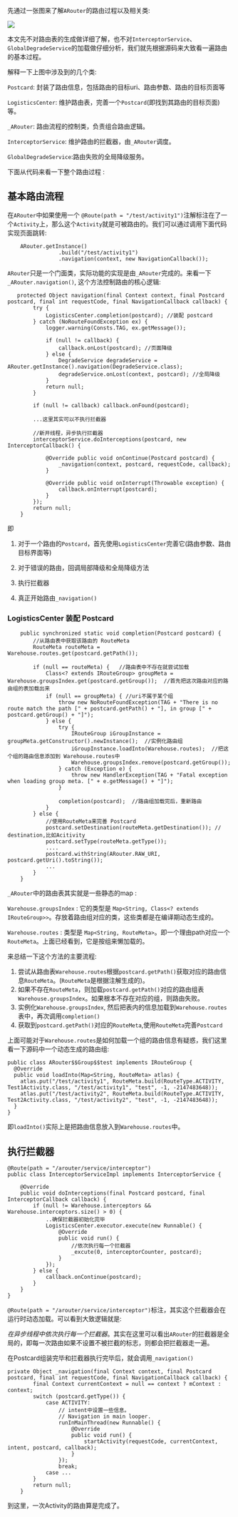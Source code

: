 
先通过一张图来了解`ARouter`的路由过程以及相关类:

![](picture/ARouter路由流程.png)

本文先不对路由表的生成做详细了解，也不对`InterceptorService`、`GlobalDegradeService`的加载做仔细分析，我们就先根据源码来大致看一遍路由的基本过程。

解释一下上图中涉及到的几个类:

`Postcard`: 封装了路由信息，包括路由的目标uri、路由参数、路由的目标页面等

`LogisticsCenter`: 维护路由表，完善一个`Postcard`(即找到其路由的目标页面)等。

`_ARouter`: 路由流程的控制类，负责组合路由逻辑。

`InterceptorService`: 维护路由的拦截器，由`_ARouter`调度。

`GlobalDegradeService`:路由失败的全局降级服务。

下面从代码来看一下整个路由过程 :

## 基本路由流程

在`ARouter`中如果使用一个 `@Route(path = "/test/activity1")`注解标注在了一个`Activity`上，那么这个`Activity`就是可被路由的。我们可以通过调用下面代码实现页面跳转:

```
    ARouter.getInstance()
                .build("/test/activity1")
                .navigation(context, new NavigationCallback());
```

`ARouter`只是一个门面类，实际功能的实现是由`_ARouter`完成的。来看一下`_ARouter.navigation()`, 这个方法控制路由的核心逻辑:

```
   protected Object navigation(final Context context, final Postcard postcard, final int requestCode, final NavigationCallback callback) {
        try {
            LogisticsCenter.completion(postcard); //装配 postcard
        } catch (NoRouteFoundException ex) {
            logger.warning(Consts.TAG, ex.getMessage());

            if (null != callback) {
                callback.onLost(postcard); //页面降级
            } else {   
                DegradeService degradeService = ARouter.getInstance().navigation(DegradeService.class);
                degradeService.onLost(context, postcard); //全局降级
            }
            return null;
        }

        if (null != callback) callback.onFound(postcard);

        ...这里其实可以不执行拦截器

        //新开线程，异步执行拦截器
        interceptorService.doInterceptions(postcard, new InterceptorCallback() {
    
            @Override public void onContinue(Postcard postcard) {
                _navigation(context, postcard, requestCode, callback);
            }

            @Override public void onInterrupt(Throwable exception) {
                callback.onInterrupt(postcard);
            }
        });
        return null;
    }
```

即

1. 对于一个路由的`Postcard`，首先使用`LogisticsCenter`完善它(路由参数、路由目标界面等)

2. 对于错误的路由，回调局部降级和全局降级方法

3. 执行拦截器

4. 真正开始路由`_navigation()`

### LogisticsCenter 装配 Postcard

```
    public synchronized static void completion(Postcard postcard) {
        //从路由表中获取该路由的 RouteMeta 
        RouteMeta routeMeta = Warehouse.routes.get(postcard.getPath());

        if (null == routeMeta) {   //路由表中不存在就尝试加载
            Class<? extends IRouteGroup> groupMeta = Warehouse.groupsIndex.get(postcard.getGroup());  //首先把这次路由对应的路由组的表加载出来
            if (null == groupMeta) { //uri不属于某个组
                throw new NoRouteFoundException(TAG + "There is no route match the path [" + postcard.getPath() + "], in group [" + postcard.getGroup() + "]");
            } else {
                try {
                    IRouteGroup iGroupInstance = groupMeta.getConstructor().newInstance();  //实例化路由组
                    iGroupInstance.loadInto(Warehouse.routes);  //把这个组的路由信息添加到 Warehouse.routes中
                    Warehouse.groupsIndex.remove(postcard.getGroup()); 
                } catch (Exception e) {
                    throw new HandlerException(TAG + "Fatal exception when loading group meta. [" + e.getMessage() + "]");
                }
                
                completion(postcard);  //路由组加载完后，重新路由
            }
        } else {
            //使用RouteMeta来完善 Postcard
            postcard.setDestination(routeMeta.getDestination()); // destination,比如Acitivity
            postcard.setType(routeMeta.getType());
            ....
            postcard.withString(ARouter.RAW_URI, postcard.getUri().toString());
            ...
        }
    }
```

`_ARouter`中的路由表其实就是一些静态的map :

`Warehouse.groupsIndex` : 它的类型是 `Map<String, Class<? extends IRouteGroup>>`。存放着路由组对应的类，这些类都是在编译期动态生成的。

`Warehouse.routes` : 类型是 `Map<String, RouteMeta>`。即一个理由path对应一个`RouteMeta`。上面已经看到，它是按组来懒加载的。

来总结一下这个方法的主要流程:

1. 尝试从路由表`Warehouse.routes`根据`postcard.getPath()`获取对应的路由信息`RouteMeta`。(`RouteMeta`是根据注解生成的)。
2. 如果不存在`RouteMeta`，则加载`postcard.getPath()`对应的路由组表`Warehouse.groupsIndex`。如果根本不存在对应的组，则路由失败。
3. 实例化`Warehouse.groupsIndex`, 然后把表内的信息加载到`Warehouse.routes`表中，再次调用`completion()`
4. 获取到`postcard.getPath()`对应的`RouteMeta`,使用`RouteMeta`完善`Postcard`

上面可能对于`Warehouse.routes`是如何加载一个组的路由信息有疑惑，我们这里看一下源码中一个动态生成的路由组:

```
public class ARouter$$Group$$test implements IRouteGroup {
  @Override
  public void loadInto(Map<String, RouteMeta> atlas) {
    atlas.put("/test/activity1", RouteMeta.build(RouteType.ACTIVITY, Test1Activity.class, "/test/activity1", "test", -1, -2147483648));
    atlas.put("/test/activity2", RouteMeta.build(RouteType.ACTIVITY, Test2Activity.class, "/test/activity2", "test", -1, -2147483648));
  }
}
```

即`loadInto()`实际上是把路由信息放入到`Warehouse.routes`中。


## 执行拦截器

```
@Route(path = "/arouter/service/interceptor") 
public class InterceptorServiceImpl implements InterceptorService {

    @Override
    public void doInterceptions(final Postcard postcard, final InterceptorCallback callback) {
        if (null != Warehouse.interceptors && Warehouse.interceptors.size() > 0) {
            ..确保拦截器初始化完毕
            LogisticsCenter.executor.execute(new Runnable() {
                @Override
                public void run() {
                    //依次执行每一个拦截器
                    _excute(0, interceptorCounter, postcard);
                }
            });
        } else {
            callback.onContinue(postcard);
        }
    }
}
```

`@Route(path = "/arouter/service/interceptor")`标注，其实这个拦截器会在运行时动态加载。可以看到大致逻辑就是:

*在异步线程中依次执行每一个拦截器*。其实在这里可以看出`ARouter`的拦截器是全局的，即每一次路由如果不设置不被拦截的标志，则都会把拦截器走一遍。

在Postcard组装完毕和拦截器执行完毕后，就会调用`_navigation()`

```
private Object _navigation(final Context context, final Postcard postcard, final int requestCode, final NavigationCallback callback) {
        final Context currentContext = null == context ? mContext : context;
        switch (postcard.getType()) {
            case ACTIVITY:
                // intent中设置一些信息。
                // Navigation in main looper.
                runInMainThread(new Runnable() {
                    @Override
                    public void run() {
                        startActivity(requestCode, currentContext, intent, postcard, callback);
                    }
                });
                break;
            case ...
        }
        return null;
    }
```

到这里，一次Activity的路由算是完成了。


